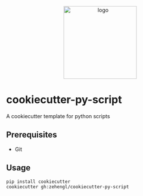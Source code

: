 <div align="center">
    <img src="https://cdn4.iconfinder.com/data/icons/cookie-flat-color-2/512/1-512.png" alt="logo" height="196">
</div>

# cookiecutter-py-script

A cookiecutter template for python scripts

## Prerequisites

- Git

## Usage

    pip install cookiecutter
    cookiecutter gh:zehengl/cookiecutter-py-script

